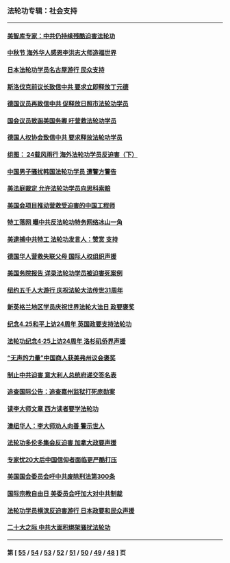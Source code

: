 ### 法轮功专辑：社会支持
---
#### [美智库专家：中共仍持续残酷迫害法轮功](../../pages/nf4386/n14099060.md?10210430) 
#### [中秋节 海外华人感恩李洪志大师造福世界](../../pages/nf4386/n14084051.md?10210430) 
#### [日本法轮功学员名古屋游行 民众支持](../../pages/nf4386/n14077424.md?10210430) 
#### [斯洛伐克前议长致信中共 要求立即释放丁元德](../../pages/nf4386/n14074619.md?10210430) 
#### [德国议员再致信中共 促释放日照市法轮功学员](../../pages/nf4386/n14069901.md?10210430) 
#### [国会议员致函美国务卿 吁营救法轮功学员](../../pages/nf4386/n14068427.md?10210430) 
#### [德国人权协会致信中共 要求释放法轮功学员](../../pages/nf4386/n14045330.md?10210430) 
#### [组图： 24载风雨行 海外法轮功学员反迫害（下）](../../pages/nf4386/n14030279.md?10210430) 
#### [中国男子骚扰韩国法轮功学员 遭警方警告](../../pages/nf4386/n14033245.md?10210430) 
#### [美法庭裁定 允许法轮功学员向思科索赔](../../pages/nf4386/n14030620.md?10210430) 
#### [美国会项目推动营救受迫害的中国工程师](../../pages/nf4386/n14019887.md?10210430) 
#### [特工落网 曝中共反法轮功特务网络冰山一角](../../pages/nf4386/n14006412.md?10210430) 
#### [美逮捕中共特工 法轮功发言人：赞赏 支持](../../pages/nf4386/n14005107.md?10210430) 
#### [德国华人营救失联父母 国际人权组织声援](../../pages/nf4386/n14002019.md?10210430) 
#### [美国务院报告 详录法轮功学员被迫害死案例](../../pages/nf4386/n13997752.md?10210430) 
#### [纽约五千人大游行 庆祝法轮大法传世31周年](../../pages/nf4386/n13995110.md?10210430) 
#### [新英格兰地区学员庆祝世界法轮大法日 政要褒奖](../../pages/nf4386/n13990800.md?10210430) 
#### [纪念4.25和平上访24周年 英国政要支持法轮功](../../pages/nf4386/n13984057.md?10210430) 
#### [法轮功纪念4·25上访24周年 洛杉矶侨界声援](../../pages/nf4386/n13978796.md?10210430) 
#### [“无声的力量”中国商人获美弗州议会褒奖](../../pages/nf4386/n13941208.md?10210430) 
#### [制止中共迫害 意大利人总统府递交签名表](../../pages/nf4386/n13933726.md?10210430) 
#### [追查国际公告：追查嘉州监狱打死庞勋案](../../pages/nf4386/n13933461.md?10210430) 
#### [读李大师文章 西方读者要学法轮功](../../pages/nf4386/n13925142.md?10210430) 
#### [澳纽华人：李大师劝人向善 警示世人](../../pages/nf4386/n13924146.md?10210430) 
#### [法轮功多伦多集会反迫害 加拿大政要声援](../../pages/nf4386/n13881303.md?10210430) 
#### [专家忧20大后中国信仰者面临更严酷打压](../../pages/nf4386/n13874993.md?10210430) 
#### [美国国会委员会吁中共废除刑法第300条](../../pages/nf4386/n13868121.md?10210430) 
#### [国际宗教自由日 美委员会吁加大对中共制裁](../../pages/nf4386/n13855021.md?10210430) 
#### [法轮功学员横滨反迫害游行 日本政要和民众声援](../../pages/nf4386/n13847132.md?10210430) 
#### [二十大之际 中共大面积绑架骚扰法轮功](../../pages/nf4386/n13846381.md?10210430) 

---
#### 第 [ [55](./55.md?10210430) / [54](./54.md?10210430) / [53](./53.md?10210430) / [52](./52.md?10210430) / [51](./51.md?10210430) / [50](./50.md?10210430) / [49](./49.md?10210430) / [48](./48.md?10210430) ] 页
